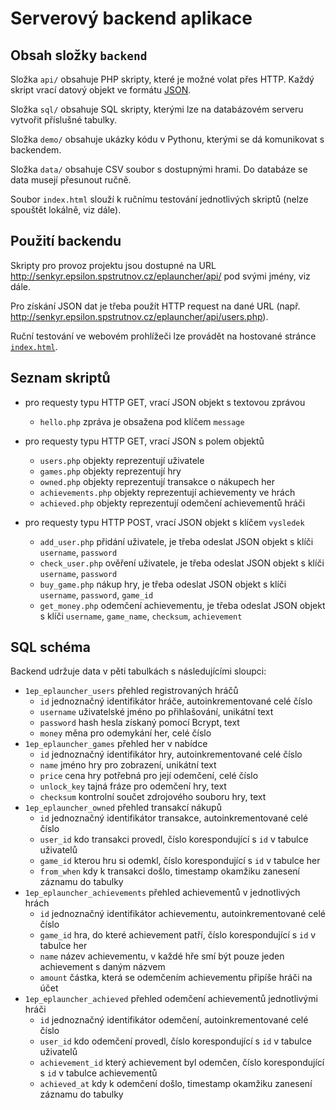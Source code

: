 # Serverový backend aplikace

## Obsah složky `backend`

Složka `api/` obsahuje PHP skripty, které je možné volat přes HTTP. Každý skript vrací datový objekt ve formátu [JSON](https://www.json.org/json-en.html).

Složka `sql/` obsahuje SQL skripty, kterými lze na databázovém serveru vytvořit příslušné tabulky.

Složka `demo/` obsahuje ukázky kódu v Pythonu, kterými se dá komunikovat s backendem.

Složka `data/` obsahuje CSV soubor s dostupnými hrami. Do databáze se data musejí přesunout ručně.

Soubor `index.html` slouží k ručnímu testování jednotlivých skriptů (nelze spouštět lokálně, viz dále).

## Použití backendu

Skripty pro provoz projektu jsou dostupné na URL http://senkyr.epsilon.spstrutnov.cz/eplauncher/api/ pod svými jmény, viz dále.

Pro získání JSON dat je třeba použít HTTP request na dané URL (např. http://senkyr.epsilon.spstrutnov.cz/eplauncher/api/users.php).

Ruční testování ve webovém prohlížeči lze provádět na hostované stránce [`index.html`](http://senkyr.epsilon.spstrutnov.cz/eplauncher/index.html).

## Seznam skriptů

* pro requesty typu HTTP GET, vrací JSON objekt s textovou zprávou
  - `hello.php` zpráva je obsažena pod klíčem `message`

* pro requesty typu HTTP GET, vrací JSON s polem objektů
  - `users.php` objekty reprezentují uživatele
  - `games.php` objekty reprezentují hry
  - `owned.php` objekty reprezentují transakce o nákupech her
  - `achievements.php` objekty reprezentují achievementy ve hrách
  - `achieved.php` objekty reprezentují odemčení achievementů hráči

* pro requesty typu HTTP POST, vrací JSON objekt s klíčem `vysledek`
  - `add_user.php` přidání uživatele, je třeba odeslat JSON objekt s klíči `username`, `password`
  - `check_user.php` ověření uživatele, je třeba odeslat JSON objekt s klíči `username`, `password`
  - `buy_game.php` nákup hry, je třeba odeslat JSON objekt s klíči `username`, `password`, `game_id`
  - `get_money.php` odemčení achievementu, je třeba odeslat JSON objekt s klíči `username`, `game_name`, `checksum`, `achievement`

## SQL schéma

Backend udržuje data v pěti tabulkách s následujícími sloupci:

* `1ep_eplauncher_users` přehled registrovaných hráčů
  - `id` jednoznačný identifikátor hráče, autoinkrementované celé číslo
  - `username` uživatelské jméno po přihlašování, unikátní text
  - `password` hash hesla získaný pomocí Bcrypt, text
  - `money` měna pro odemykání her, celé číslo
* `1ep_eplauncher_games` přehled her v nabídce
  - `id` jednoznačný identifikátor hry, autoinkrementované celé číslo
  - `name` jméno hry pro zobrazení, unikátní text
  - `price` cena hry potřebná pro její odemčení, celé číslo
  - `unlock_key` tajná fráze pro odemčení hry, text
  - `checksum` kontrolní součet zdrojového souboru hry, text
* `1ep_eplauncher_owned` přehled transakcí nákupů
  - `id` jednoznačný identifikátor transakce, autoinkrementované celé číslo
  - `user_id` kdo transakci provedl, číslo korespondující s `id` v tabulce uživatelů
  - `game_id` kterou hru si odemkl, číslo korespondující s `id` v tabulce her
  - `from_when` kdy k transakci došlo, timestamp okamžiku zanesení záznamu do tabulky
* `1ep_eplauncher_achievements` přehled achievementů v jednotlivých hrách
  - `id` jednoznačný identifikátor achievementu, autoinkrementované celé číslo
  - `game_id` hra, do které achievement patří, číslo korespondující s `id` v tabulce her
  - `name` název achievementu, v každé hře smí být pouze jeden achievement s daným názvem
  - `amount` částka, která se odemčením achievementu připíše hráči na účet
* `1ep_eplauncher_achieved` přehled odemčení achievementů jednotlivými hráči
  - `id` jednoznačný identifikátor odemčení, autoinkrementované celé číslo
  - `user_id` kdo odemčení provedl, číslo korespondující s `id` v tabulce uživatelů
  - `achievement_id` který achievement byl odemčen, číslo korespondující s `id` v tabulce achievementů
  - `achieved_at` kdy k odemčení došlo, timestamp okamžiku zanesení záznamu do tabulky
